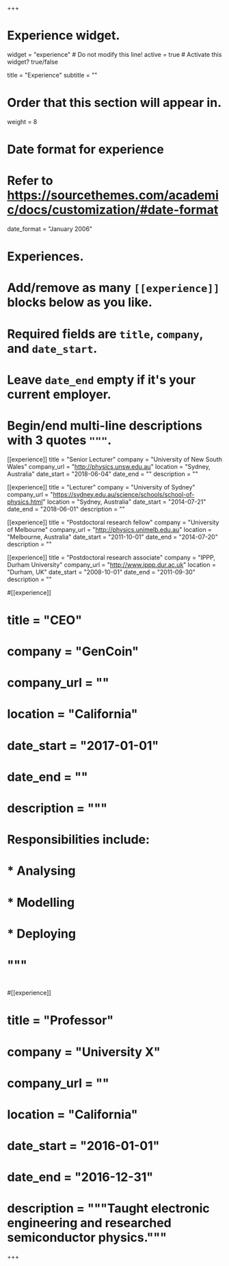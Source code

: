 +++
# Experience widget.
widget = "experience"  # Do not modify this line!
active = true  # Activate this widget? true/false

title = "Experience"
subtitle = ""

# Order that this section will appear in.
weight = 8

# Date format for experience
#   Refer to https://sourcethemes.com/academic/docs/customization/#date-format
date_format = "January 2006"

# Experiences.
#   Add/remove as many `[[experience]]` blocks below as you like.
#   Required fields are `title`, `company`, and `date_start`.
#   Leave `date_end` empty if it's your current employer.
#   Begin/end multi-line descriptions with 3 quotes `"""`.
[[experience]]
  title = "Senior Lecturer"
  company = "University of New South Wales"
  company_url = "http://physics.unsw.edu.au"
  location = "Sydney, Australia"
  date_start = "2018-06-04"
  date_end = ""
  description = ""

[[experience]]
  title = "Lecturer"
  company = "University of Sydney"
  company_url = "https://sydney.edu.au/science/schools/school-of-physics.html"
  location = "Sydney, Australia"
  date_start = "2014-07-21"
  date_end = "2018-06-01"
  description = ""

[[experience]]
  title = "Postdoctoral research fellow"
  company = "University of Melbourne"
  company_url = "http://physics.unimelb.edu.au"
  location = "Melbourne, Australia"
  date_start = "2011-10-01"
  date_end = "2014-07-20"
  description = ""

[[experience]]
  title = "Postdoctoral research associate"
  company = "IPPP, Durham University"
  company_url = "http://www.ippp.dur.ac.uk"
  location = "Durham, UK"
  date_start = "2008-10-01"
  date_end = "2011-09-30"
  description = ""


#[[experience]]
#  title = "CEO"
#  company = "GenCoin"
#  company_url = ""
#  location = "California"
#  date_start = "2017-01-01"
#  date_end = ""
#  description = """
#  Responsibilities include:
#  
#  * Analysing
#  * Modelling
#  * Deploying
#  """
#
#[[experience]]
#  title = "Professor"
#  company = "University X"
#  company_url = ""
#  location = "California"
#  date_start = "2016-01-01"
#  date_end = "2016-12-31"
#  description = """Taught electronic engineering and researched semiconductor physics."""

+++
